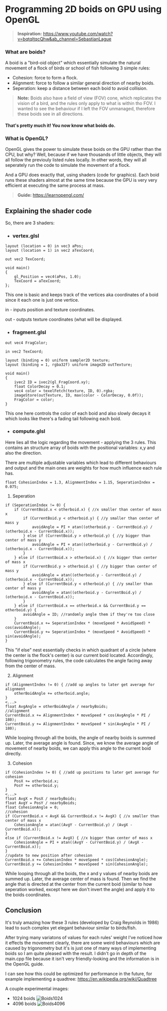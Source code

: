 # Programming 2D boids on GPU using OpenGL

> **Inspiration:** https://www.youtube.com/watch?v=bqtqltqcQhw&ab_channel=SebastianLague
### What are boids?
A boid is a "bird-oid object" which essentially simulate the natural movement of a flock of birds or school of fish following 3 simple rules:
- Cohesion: force to form a flock.
- Alignment: force to follow a similar general direction of nearby boids.
- Seperation: keep a distance between each boid to avoid collision.
> **Note:** Boids also have a field of view (FOV) cone, which replicates the vision of a bird, and the rules only apply to what is within tho FOV. I wanted to see the behaviour if I left the FOV unmanaged, therefore these boids see in all directions.


#### That's pretty much it! You now know what boids do.

### What is OpenGL?
OpenGL gives the power to simulate these boids on the GPU rather than the CPU, but why?
Well, because if we have thousands of little objects, they will all follow the previouly listed rules locally. 
In other words, they will all seperately run the code to simulate the movement of a flock. 

And a GPU does exactly that, using shaders (code for graphics). Each boid runs these shaders almost at the same time because the GPU is very very efficient at executing the same process at mass.
> **Guide:** https://learnopengl.com/

## Explaining the shader code
So, there are 3 shaders:
- ### vertex.glsl
```
layout (location = 0) in vec3 aPos;
layout (location = 1) in vec2 aTexCoord;

out vec2 TexCoord;

void main()
{
    gl_Position = vec4(aPos, 1.0);
    TexCoord = aTexCoord;
};
```
This one is basic and keeps track of the vertices aka coordinates of a boid since it each one is just one vertice.

in - inputs position and texture coordinates.

out - outputs texture coordinates (what will be displayed.
- ### fragment.glsl
```
out vec4 FragColor;

in vec2 TexCoord;

layout (binding = 0) uniform sampler2D texture;
layout (binding = 1, rgba32f) uniform image2D outTexture;

void main()
{
    ivec2 ID = ivec2(gl_FragCoord.xy);
    float ColorDecay = 0.1;
    vec4 color = texelFetch(texture, ID, 0).rgba;
    imageStore(outTexture, ID, max(color - ColorDecay, 0.0f));
    FragColor = color;
}
```
This one here controls the color of each boid and also slowly decays it which looks like there's a fading tail following each boid.
- ### compute.glsl
Here lies all the logic regarding the movement - applying the 3 rules.
This contains an structure array of boids with the positional variables: x,y and also the direction.

There are multiple adjustable variables which lead to different behaviours and output and the main ones are weights for how much influence each rule has.
```
float CohesionIndex = 1.3, AlignmentIndex = 1.15, SeperationIndex = 0.075;
```

1. Seperation
```
if (SeperationIndex != 0) {
    if (CurrentBoid.x < otherboid.x) { //x smaller than center of mass x 
        if (CurrentBoid.y < otherboid.y) { //y smaller than center of mass y 
            avoidAngle = PI + atan((otherboid.y - CurrentBoid.y) / (otherboid.x - CurrentBoid.x));
        } else if (CurrentBoid.y > otherboid.y) { //y bigger than center of mass y 
            avoidAngle = PI + atan((otherboid.y - CurrentBoid.y) / (otherboid.x - CurrentBoid.x));
        }
    } else if (CurrentBoid.x > otherboid.x) { //x bigger than center of mass x 
        if (CurrentBoid.y > otherboid.y) { //y bigger than center of mass y 
            avoidAngle = atan((otherboid.y - CurrentBoid.y) / (otherboid.x - CurrentBoid.x));
        } else if (CurrentBoid.y < otherboid.y) { //y smaller than center of mass y 
            avoidAngle = atan((otherboid.y - CurrentBoid.y) / (otherboid.x - CurrentBoid.x));
        }
    } else if (CurrentBoid.x == otherboid.x && CurrentBoid.y == otherboid.y) {
        avoidAngle = ID; //randomly angle them if they're too close
    }
    CurrentBoid.x += SeperationIndex * (moveSpeed * AvoidSpeed) * cos(avoidAngle);
    CurrentBoid.y += SeperationIndex * (moveSpeed * AvoidSpeed) * sin(avoidAngle);
}
```
This "if else" nest essentially checks in which quadrant of a circle (where the center is the flock's center) is our current boid located.
Accordingly, following trigonometry rules, the code calculates the angle facing away from the center of mass.

2. Alignment
```
if (AlignmentIndex != 0) { //add up angles to later get average for alignment
    otherBoidAngle += otherboid.angle;
}
<...>
float AvgAngle = otherBoidAngle / nearbyBoids;
//alignment
CurrentBoid.x += AlignmentIndex * moveSpeed * cos(AvgAngle * PI / 180);
CurrentBoid.y += AlignmentIndex * moveSpeed * sin(AvgAngle * PI / 180);
```
While looping through all the boids, the angle of nearby boids is summed up. Later, the average angle is found. 
Since, we know the average angle of movement of nearby boids, we can apply this angle to the current boid directly.


3. Cohesion

```
if (CohesionIndex != 0) { //add up positions to later get average for cohesion
    PosX += otherboid.x;
    PosY += otherboid.y;
}
<...>
float AvgX = PosX / nearbyBoids;
float AvgY = PosY / nearbyBoids;
float CohesionAngle = 0;
//cohesion
if (CurrentBoid.x < AvgX && CurrentBoid.x != AvgX) { //x smaller than center of mass x
    CohesionAngle = atan((AvgY - CurrentBoid.y) / (AvgX - CurrentBoid.x));
}
else if (CurrentBoid.x != AvgX) { //x bigger than center of mass x
    CohesionAngle = PI + atan((AvgY - CurrentBoid.y) / (AvgX - CurrentBoid.x));
}
//update to new position after cohesion
CurrentBoid.x += CohesionIndex * moveSpeed * cos(CohesionAngle);
CurrentBoid.y += CohesionIndex * moveSpeed * sin(CohesionAngle); 
```
While looping through all the boids, the x and y values of nearby boids are summed up. Later, the average center of mass is found.
Then we find the angle that is directed at the center from the current boid (similar to how seperation worked, except here we don't invert the angle) and apply it to the boids coordinates.

## Conclusion

It's truly amazing how these 3 rules (developed by Craig Reynolds in 1986) lead to such complex yet elegant behaviour similar to birds/fish. 

After trying many variatons of values for each rules' weight I've noticed how it effects the movement clearly, there are some weird behaviours which are caused by trigonometry but it's is just one of many ways of implementing boids so I am quite pleased with the result.
I didn't go in depth of the main.cpp file because it isn't very friendly-looking and the information is in the OpenGL guide.

I can see how this could be optimized for performance in the future, for example implementing a quadtree: https://en.wikipedia.org/wiki/Quadtree

A couple experimental images:
- 1024 boids
![Boids1024](https://github.com/Goldmite/OpenGLProject/assets/52678568/bdac8ec9-1964-47e4-b957-a59ad6b3ae92)
- 4096 boids
![Boids4096](https://github.com/Goldmite/OpenGLProject/assets/52678568/f56267c0-a31d-467c-9dac-806ad859b57a)

